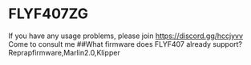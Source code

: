 # FLYF407ZG
If you have any usage problems, please join https://discord.gg/hccjyvv
Come to consult me
##What firmware does FLYF407 already support?
Reprapfirmware,Marlin2.0,Klipper
